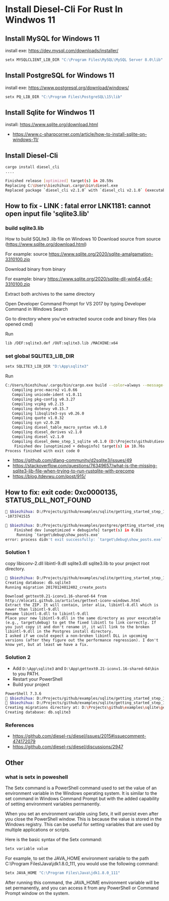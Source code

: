 # Install Diesel-Cli For Rust In Windwos 11 

## Install MySQL for Windows 11

install exe: https://dev.mysql.com/downloads/installer/

```bash
setx MYSQLCLIENT_LIB_DIR "C:\Program Files\MySQL\MySQL Server 8.0\lib"  
```

## Install PostgreSQL for Windows 11

install exe: https://www.postgresql.org/download/windows/

```bash
setx PQ_LIB_DIR "C:\Program Files\PostgreSQL\15\lib"  
```

## Install Sqlite for Windwos 11

install: https://www.sqlite.org/download.html

- https://www.c-sharpcorner.com/article/how-to-install-sqlite-on-windows-11/


## Install Diesel-Cli

```bash
cargo install diesel_cli   
....

Finished release [optimized] target(s) in 20.59s
Replacing C:\Users\biezhihua\.cargo\bin\diesel.exe
Replaced package `diesel_cli v2.1.0` with `diesel_cli v2.1.0` (executable `diesel.exe`)
```

## How to fix - LINK : fatal error LNK1181: cannot open input file 'sqlite3.lib'

### build sqlite3.lib 

How to build SQLite3 .lib file on Windows 10
Download source from source (https://www.sqlite.org/download.html)

For example: source https://www.sqlite.org/2020/sqlite-amalgamation-3310100.zip

Download binary from binary

For example: binary https://www.sqlite.org/2020/sqlite-dll-win64-x64-3310100.zip

Extract both archives to the same directory

Open Developer Command Prompt for VS 2017 by typing Developer Command in Windows Search

Go to directory where you've extracted source code and binary files (via opened cmd)

Run
```bash
lib /DEF:sqlite3.def /OUT:sqlite3.lib /MACHINE:x64
```

### set global SQLITE3_LIB_DIR

```bash
setx SQLITE3_LIB_DIR "D:\App\sqlite3"
```

Run
```bash
C:/Users/biezhihua/.cargo/bin/cargo.exe build --color=always --message-format=json-diagnostic-rendered-ansi --package diesel_demo_step_1_sqlite --bin show_posts
   Compiling proc-macro2 v1.0.66
   Compiling unicode-ident v1.0.11
   Compiling pkg-config v0.3.27
   Compiling vcpkg v0.2.15
   Compiling dotenvy v0.15.7
   Compiling libsqlite3-sys v0.26.0
   Compiling quote v1.0.32
   Compiling syn v2.0.28
   Compiling diesel_table_macro_syntax v0.1.0
   Compiling diesel_derives v2.1.0
   Compiling diesel v2.1.0
   Compiling diesel_demo_step_1_sqlite v0.1.0 (D:\Projects\github\diesel\examples\sqlite\getting_started_step_1)
    Finished dev [unoptimized + debuginfo] target(s) in 10.76s
Process finished with exit code 0
```

- https://github.com/dlang-community/d2sqlite3/issues/49
- https://stackoverflow.com/questions/76349657/what-is-the-missing-sqlite3-lib-file-when-trying-to-run-rustqlite-with-precomp
- https://blog.itdevwu.com/post/915/

## How to fix: exit code: 0xc0000135, STATUS_DLL_NOT_FOUND

```bash
 $biezhihua: D:/Projects/github/examples/sqlite/getting_started_step_1 ❯ echo $LASTEXITCODE
-1073741515
```

```bash
 $biezhihua: D:/Projects/github/examples/postgres/getting_started_step_1 ❯ cargo run
    Finished dev [unoptimized + debuginfo] target(s) in 0.01s
     Running `target\debug\show_posts.exe`
error: process didn't exit successfully: `target\debug\show_posts.exe` (exit code: 0xc0000135, STATUS_DLL_NOT_FOUND)
```

### Solution 1

copy libiconv-2.dll libintl-9.dll sqlite3.dll sqlite3.lib to your project root directory.

```bash
 $biezhihua: D:/Projects/github/examples/sqlite/getting_started_step_1 ❯ diesel setup                     26% 18/68GB
Creating database: db.sqlite3
Running migration 20170124012402_create_posts
```

```text
Download gettext0.21-iconv1.16-shared-64 from http://mlocati.github.io/articles/gettext-iconv-windows.html
Extract the ZIP. It will contain, inter alia, libintl-8.dll which is newer than libintl-9.dll
Rename libintl-8.dll to libintl-9.dll
Place your new libintl-9.dll in the same directory as your executable (e.g., target\debug) to get the fixed libintl to link correctly. If you just copy it and don't rename it, it will link to the broken libintl-9.dll in the Postgres install directory.
I asked if we could expect a non-broken libintl DLL in upcoming versions (after they figure out the performance regression). I don't know yet, but at least we have a fix.
```

### Solution 2

- Add `D:\App\sqlite3` and `D:\App\gettext0.21-iconv1.16-shared-64\bin` to you PATH.
- Restart your PowerShell
- Build your project

```bash
PowerShell 7.3.6
 $biezhihua: D:/Projects/github/examples/sqlite/getting_started_step_1 ❯ diesel setup
 $biezhihua: D:/Projects/github/examples/sqlite/getting_started_step_1 ❯ diesel setup                     26% 18/68GB
Creating migrations directory at: D:\Projects\github\examples\sqlite\getting_started_step_1\migrations
Creating database: db.sqlite3
```

### References

- https://github.com/diesel-rs/diesel/issues/2015#issuecomment-474172079
- https://github.com/diesel-rs/diesel/discussions/2947

## Other

### what is setx in poweshell

The Setx command is a PowerShell command used to set the value of an environment variable in the Windows operating system. It is similar to the set command in Windows Command Prompt but with the added capability of setting environment variables permanently.

When you set an environment variable using Setx, it will persist even after you close the PowerShell window. This is because the value is stored in the Windows registry. This can be useful for setting variables that are used by multiple applications or scripts.

Here is the basic syntax of the Setx command:

```bash
Setx variable value
```

For example, to set the JAVA_HOME environment variable to the path C:\Program Files\Java\jdk1.8.0_111, you would use the following command:

```bash
Setx JAVA_HOME "C:\Program Files\Java\jdk1.8.0_111"
```

After running this command, the JAVA_HOME environment variable will be set permanently, and you can access it from any PowerShell or Command Prompt window on the system.
